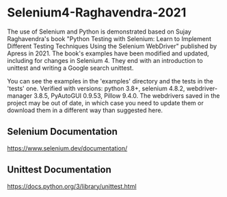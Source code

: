 # Selenium4-Raghavendra-2021

The use of Selenium and Python is demonstrated based on Sujay Raghavendra's book "Python Testing with Selenium: Learn to Implement Different Testing Techniques Using the Selenium WebDriver" published by Apress in 2021. The book's examples have been modified and updated, including for changes in Selenium 4. They end with an introduction to unittest and writing a Google search unittest.

You can see the examples in the 'examples' directory and the tests in the 'tests' one. Verified with versions: python 3.8+, selenium 4.8.2, webdriver-manager 3.8.5, PyAutoGUI 0.9.53, Pillow 9.4.0. The webdrivers saved in the project may be out of date, in which case you need to update them or download them in a different way than suggested here.

## Selenium Documentation 

https://www.selenium.dev/documentation/

## Unittest Documentation

https://docs.python.org/3/library/unittest.html
